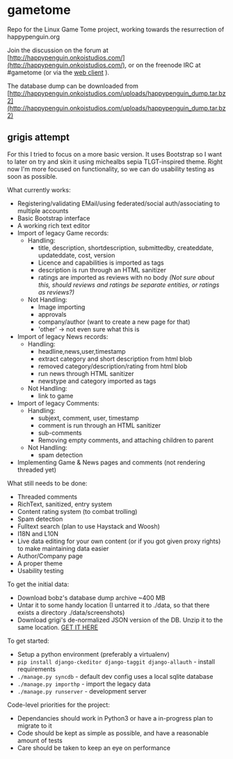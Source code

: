 gametome
========

Repo for the Linux Game Tome project, working towards the resurrection of happypenguin.org

Join the discussion on the forum at [http://happypenguin.onkoistudios.com/](http://happypenguin.onkoistudios.com/), or on the freenode IRC at #gametome (or via the [web client](http://webchat.freenode.net/?channels=gametome&uio=d4) ).

The database dump can be downloaded from [http://happypenguin.onkoistudios.com/uploads/happypenguin_dump.tar.bz2](http://happypenguin.onkoistudios.com/uploads/happypenguin_dump.tar.bz2)

grigis attempt
--------------

For this I tried to focus on a more basic version. It uses Bootstrap so I want to later on try and skin it using michealbs sepia TLGT-inspired theme. Right now I'm more focused on functionality, so we can do usability testing as soon as possible.

What currently works:

* Registering/validating EMail/using federated/social auth/associating to multiple accounts
* Basic Bootstrap interface
* A working rich text editor
* Import of legacy Game records:
    * Handling:
        * title, description, shortdescription, submittedby, createddate, updateddate, cost, version
        * Licence and capabilities is imported as tags
        * description is run through an HTML sanitizer
        * ratings are imported as reviews with no body _(Not sure about this, should reviews and ratings be separate entities, or ratings as reviews?)_
    * Not Handling:
        * Image importing
        * approvals
        * company/author (want to create a new page for that)
        * 'other' -> not even sure what this is
* Import of legacy News records:
    * Handling:
        * headline,news,user,timestamp
        * extract category and short description from html blob
        * removed category/description/rating from html blob
        * run news through HTML sanitizer
        * newstype and category imported as tags
    * Not Handling:
        * link to game
* Import of legacy Comments:
    * Handling:  
        * subjext, comment, user, timestamp
        * comment is run through an HTML sanitizer
        * sub-comments
        * Removing empty comments, and attaching children to parent
    * Not Handling:
        * spam detection
* Implementing Game & News pages and comments (not rendering threaded yet)

What still needs to be done:

* Threaded comments
* RichText, sanitized, entry system
* Content rating system (to combat trolling)
* Spam detection
* Fulltext search (plan to use Haystack and Woosh)
* I18N and L10N
* Live data editing for your own content (or if you got given proxy rights) to make maintaining data easier
* Author/Company page
* A proper theme
* Usability testing

To get the initial data:

* Download bobz's database dump archive ~400 MB 
* Untar it to some handy location (I untarred it to ./data, so that there exists a directory ./data/screenshots)
* Download grigi's de-normalized JSON version of the DB. Unzip it to the same location. [GET IT HERE](http://happypenguin.onkoistudios.com/discussion/5/de-normalized-db#Item_2)

To get started:

* Setup a python environment (preferably a virtualenv)
* `pip install django-ckeditor django-taggit django-allauth` - install requirements
* `./manage.py syncdb` - default dev config uses a local sqlite database
* `./manage.py importhp` - import the legacy data
* `./manage.py runserver` - development server

Code-level priorities for the project:

* Dependancies should work in Python3 or have a in-progress plan to migrate to it
* Code should be kept as simple as possible, and have a reasonable amount of tests
* Care should be taken to keep an eye on performance

